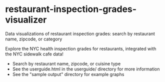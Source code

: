 # restaurant-inspection-grades-visualizer
Data visualizations of restaurant inspection grades: search by restaurant name, zipcode, or category

Explore the NYC health inspection grades for restaurants, integrated with the NYC sidewalk cafe data!
- Search by restaurant name, zipcode, or cuisine type
- See the userguide.html  in the userguide/ directory for more information
- See the "sample output" directory for example graphs